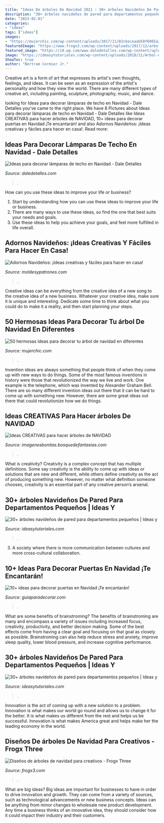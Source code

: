 ```yaml
---
title: "Ideas De árboles De Navidad 2021 : 30+ árboles Navideños De Pared Para Departamentos Pequeños"
description: "30+ árboles navideños de pared para departamentos pequeños"
date: "2023-02-01"
categories:
- "ideas"
tags: ["ideas"]
images:
- "https://mujerchic.com/wp-content/uploads/2017/11/02cbeceaab50f6065a2c1177a6e55cf2.jpg"
featuredImage: "https://www.frogx3.com/wp-content/uploads/2017/12/arboles-de-navidad-para-creativos-4.jpg"
featured_image: "https://i0.wp.com/www.daledetalles.com/wp-content/uploads/2016/11/decorar-lamparas-de-techo-en-navidad6.jpg"
image: "https://ideasytutoriales.com/wp-content/uploads/2018/11/Arbol-de-Navidad-para-Pared-09.jpg"
ShowToc: true
author: "Bertram Cormier Jr."
---
```



Creative art is a form of art that expresses its artist's own thoughts, feelings, and ideas. It can be seen as an expression of the artist's personality and how they view the world. There are many different types of creative art, including painting, sculpture, photography, music, and dance.

	

		
looking for Ideas para decorar lámparas de techo en Navidad - Dale Detalles you've came to the right place. We have 8 Pictures about Ideas para decorar lámparas de techo en Navidad - Dale Detalles like Ideas CREATIVAS para hacer árboles de NAVIDAD, 10+ ideas para decorar puertas en Navidad ¡Te encantarán! and also Adornos Navideños: ¡Ideas creativas y fáciles para hacer en casa!. Read more:
		
    
## Ideas Para Decorar Lámparas De Techo En Navidad - Dale Detalles

<img loading=lazy src="https://i0.wp.com/www.daledetalles.com/wp-content/uploads/2016/11/decorar-lamparas-de-techo-en-navidad6.jpg" onerror="this.onerror=null;this.src='https://tse1.mm.bing.net/th?id=OIP.5ysu8vKXeaMo5Vp6iK2F4QHaJ1&amp;pid=15.1';" alt="Ideas para decorar lámparas de techo en Navidad - Dale Detalles">

_Source: daledetalles.com_

>. 

	

How can you use these ideas to improve your life or business?
1. Start by understanding how you can use these ideas to improve your life or business.
2. There are many ways to use these ideas, so find the one that best suits your needs and goals.
3. Use these ideas to help you achieve your goals, and feel more fulfilled in life overall.

    
## Adornos Navideños: ¡Ideas Creativas Y Fáciles Para Hacer En Casa!

<img loading=lazy src="https://moldesypatrones.com/wp-content/uploads/decoracion-navidad-4.jpg" onerror="this.onerror=null;this.src='https://tse4.mm.bing.net/th?id=OIP.L7xcXkBAqFzKVB1c5sx2wAC2FW&amp;pid=15.1';" alt="Adornos Navideños: ¡Ideas creativas y fáciles para hacer en casa!">

_Source: moldesypatrones.com_

>. 

	

Creative ideas can be everything from the creative idea of a new song to the creative idea of a new business. Whatever your creative idea, make sure it is unique and interesting. Dedicate some time to think about what you could do to make it a reality, and then start planning your steps.

    
## 50 Hermosas Ideas Para Decorar Tu árbol De Navidad En Diferentes

<img loading=lazy src="https://mujerchic.com/wp-content/uploads/2017/11/02cbeceaab50f6065a2c1177a6e55cf2.jpg" onerror="this.onerror=null;this.src='https://tse3.mm.bing.net/th?id=OIP.XuY9rmmKG4zdG-7d1iajaACpEs&amp;pid=15.1';" alt="50 hermosas ideas para decorar tu árbol de navidad en diferentes">

_Source: mujerchic.com_

>. 

	

Invention ideas are always something that people think of when they come up with new ways to do things. Some of the most famous inventions in history were those that revolutionized the way we live and work. One example is the telephone, which was invented by Alexander Graham Bell. There are so many different invention ideas out there that it can be hard to come up with something new. However, there are some great ideas out there that could revolutionize how we do things.

    
## Ideas CREATIVAS Para Hacer árboles De NAVIDAD

<img loading=lazy src="https://imagenesbonitas.bosquedefantasias.com/wp-content/uploads/2020/11/ideas-árboles-navidad-1.jpg" onerror="this.onerror=null;this.src='https://tse1.mm.bing.net/th?id=OIP.hXCIvi0bZP6WHAemAqd16QHaNJ&amp;pid=15.1';" alt="Ideas CREATIVAS para hacer árboles de NAVIDAD">

_Source: imagenesbonitas.bosquedefantasias.com_

>. 

	

What is creativity?
Creativity is a complex concept that has multiple definitions. Some say creativity is the ability to come up with ideas or solutions that are new and different, while others define creativity as the act of producing something new. However, no matter what definition someone chooses, creativity is an essential part of any creative person’s arsenal.

    
## 30+ árboles Navideños De Pared Para Departamentos Pequeños | Ideas Y

<img loading=lazy src="https://ideasytutoriales.com/wp-content/uploads/2018/11/Arbol-de-Navidad-para-Pared-09.jpg" onerror="this.onerror=null;this.src='https://tse1.mm.bing.net/th?id=OIP.CRhI8CU9oSxAcWaNfZOP7gHaJ4&amp;pid=15.1';" alt="30+ árboles navideños de pared para departamentos pequeños | Ideas y">

_Source: ideasytutoriales.com_

>. 

	

3. A society where there is more communication between cultures and more cross-cultural collaboration. 

    
## 10+ Ideas Para Decorar Puertas En Navidad ¡Te Encantarán!

<img loading=lazy src="https://www.guiaparadecorar.com/wp-content/uploads/2019/11/ideas-para-decorar-puertas-en-Navidad-9.jpg" onerror="this.onerror=null;this.src='https://tse3.mm.bing.net/th?id=OIP.LrZ3L45s0jK2lqmC2N6p2QHaJ4&amp;pid=15.1';" alt="10+ ideas para decorar puertas en Navidad ¡Te encantarán!">

_Source: guiaparadecorar.com_

>. 

	

What are some benefits of brainstroming?
The benefits of brainstroming are many and encompass a variety of issues including increased focus, creativity, productivity, and better decision making. Some of the best effects come from having a clear goal and focusing on that goal as closely as possible. Brainstroming can also help reduce stress and anxiety, improve sleep quality, lower blood pressure, and increase cognitive performance.

    
## 30+ árboles Navideños De Pared Para Departamentos Pequeños | Ideas Y

<img loading=lazy src="http://ideasytutoriales.com/wp-content/uploads/2018/11/Arbol-de-Navidad-para-Pared-02.jpg" onerror="this.onerror=null;this.src='https://tse1.mm.bing.net/th?id=OIP.qq_lEcrWELTJqklZVqt13QHaJ3&amp;pid=15.1';" alt="30+ árboles navideños de pared para departamentos pequeños | Ideas y">

_Source: ideasytutoriales.com_

>. 

	

Innovation is the act of coming up with a new solution to a problem. Innovation is what makes our world go round and allows us to change it for the better. It is what makes us different from the rest and helps us be successful. Innovation is what makes America great and helps make her the leading economy in the world.

    
## Diseños De árboles De Navidad Para Creativos - Frogx Three

<img loading=lazy src="https://www.frogx3.com/wp-content/uploads/2017/12/arboles-de-navidad-para-creativos-4.jpg" onerror="this.onerror=null;this.src='https://tse3.mm.bing.net/th?id=OIP.to9YSaswV_zdi5NF2k1WDgHaLH&amp;pid=15.1';" alt="Diseños de árboles de navidad para creativos - Frogx Three">

_Source: frogx3.com_

>. 

	

What are big ideas?
Big ideas are important for businesses to have in order to drive innovation and growth. They can come from a variety of sources, such as technological advancements or new business concepts. Ideas can be anything from minor changes to wholesale new product development. Any time a business thinks of an innovative idea, they should consider how it could impact their industry and their customers.

